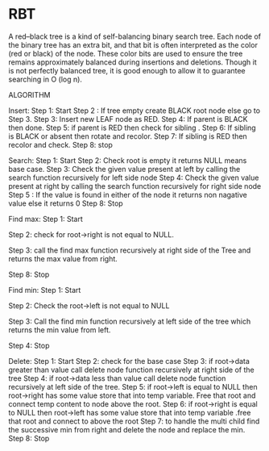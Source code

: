 # RBT
A red–black tree is a kind of self-balancing binary search tree. Each node of the binary tree has an extra bit, and that bit is often interpreted as the color (red or black) of the node. These color bits are used to ensure the tree remains approximately balanced during insertions and deletions. Though it is not perfectly balanced tree, it is good enough to allow it to guarantee searching in O (log n).

ALGORITHM

Insert:
Step 1: Start
Step 2 : If tree empty create BLACK root node else go to Step 3.
Step 3: Insert new LEAF node as RED.
Step 4: If parent is BLACK then done.
Step 5: if parent is RED then check for sibling .
Step 6: If sibling is BLACK or absent then rotate and 
recolor.
Step 7: If sibling is RED then recolor and check.
Step 8: stop

Search:
Step 1: Start
Step 2: Check root is empty it returns NULL means base case.
Step 3: Check the given value present at left by calling the search function recursively for left side node
Step 4: Check the given value present at right by calling 
the search function recursively for right side node
Step 5 : If the value is found in either of the node it returns 
non nagative value else it returns 0
Step 8: Stop 

Find max:
Step 1: Start

Step 2: check for root->right is not equal to NULL.

Step 3: call the  find max function recursively at right side of the Tree and returns the max value from right.
 
Step 8: Stop

Find min:
Step 1: Start

Step 2: Check the root->left is not equal to NULL
 
Step 3: Call the  find min function recursively at left side of             the tree which returns the min value from left.

Step 4: Stop 

Delete:
Step 1: Start
Step 2:  check for the base case
Step 3:  if root->data  greater than value call delete node  function recursively at right side of the tree
Step 4:  if root->data  less than value call delete node function recursively at left  side of the tree.
Step 5:  if root->left is equal to NULL then root->right has some value store that into temp variable. Free that root and connect temp content to node above the root.
Step 6: if root->right is equal to NULL  then root->left has some value store that into temp variable .free that root and connect to above the root
Step 7:  to handle the multi child  find the successive min from right  and delete the node  and replace the min.
Step 8: Stop
